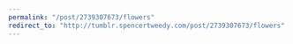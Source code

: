 ```yaml
---
permalink: "/post/2739307673/flowers"
redirect_to: "http://tumblr.spencertweedy.com/post/2739307673/flowers"
---
```

